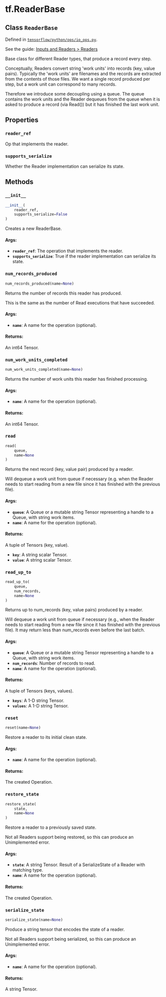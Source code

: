 <div itemscope itemtype="http://developers.google.com/ReferenceObject">
<meta itemprop="name" content="tf.ReaderBase" />
<meta itemprop="property" content="reader_ref"/>
<meta itemprop="property" content="supports_serialize"/>
<meta itemprop="property" content="__init__"/>
<meta itemprop="property" content="num_records_produced"/>
<meta itemprop="property" content="num_work_units_completed"/>
<meta itemprop="property" content="read"/>
<meta itemprop="property" content="read_up_to"/>
<meta itemprop="property" content="reset"/>
<meta itemprop="property" content="restore_state"/>
<meta itemprop="property" content="serialize_state"/>
</div>

# tf.ReaderBase

## Class `ReaderBase`





Defined in [`tensorflow/python/ops/io_ops.py`](https://www.tensorflow.org/code/tensorflow/python/ops/io_ops.py).

See the guide: [Inputs and Readers > Readers](../../../api_guides/python/io_ops.md#Readers)

Base class for different Reader types, that produce a record every step.

Conceptually, Readers convert string 'work units' into records (key,
value pairs).  Typically the 'work units' are filenames and the
records are extracted from the contents of those files.  We want a
single record produced per step, but a work unit can correspond to
many records.

Therefore we introduce some decoupling using a queue.  The queue
contains the work units and the Reader dequeues from the queue when
it is asked to produce a record (via Read()) but it has finished the
last work unit.

## Properties

<h3 id="reader_ref"><code>reader_ref</code></h3>

Op that implements the reader.

<h3 id="supports_serialize"><code>supports_serialize</code></h3>

Whether the Reader implementation can serialize its state.



## Methods

<h3 id="__init__"><code>__init__</code></h3>

``` python
__init__(
    reader_ref,
    supports_serialize=False
)
```

Creates a new ReaderBase.

#### Args:

* <b>`reader_ref`</b>: The operation that implements the reader.
* <b>`supports_serialize`</b>: True if the reader implementation can
    serialize its state.

<h3 id="num_records_produced"><code>num_records_produced</code></h3>

``` python
num_records_produced(name=None)
```

Returns the number of records this reader has produced.

This is the same as the number of Read executions that have
succeeded.

#### Args:

* <b>`name`</b>: A name for the operation (optional).


#### Returns:

  An int64 Tensor.

<h3 id="num_work_units_completed"><code>num_work_units_completed</code></h3>

``` python
num_work_units_completed(name=None)
```

Returns the number of work units this reader has finished processing.

#### Args:

* <b>`name`</b>: A name for the operation (optional).


#### Returns:

  An int64 Tensor.

<h3 id="read"><code>read</code></h3>

``` python
read(
    queue,
    name=None
)
```

Returns the next record (key, value pair) produced by a reader.

Will dequeue a work unit from queue if necessary (e.g. when the
Reader needs to start reading from a new file since it has
finished with the previous file).

#### Args:

* <b>`queue`</b>: A Queue or a mutable string Tensor representing a handle
    to a Queue, with string work items.
* <b>`name`</b>: A name for the operation (optional).


#### Returns:

  A tuple of Tensors (key, value).
* <b>`key`</b>: A string scalar Tensor.
* <b>`value`</b>: A string scalar Tensor.

<h3 id="read_up_to"><code>read_up_to</code></h3>

``` python
read_up_to(
    queue,
    num_records,
    name=None
)
```

Returns up to num_records (key, value pairs) produced by a reader.

Will dequeue a work unit from queue if necessary (e.g., when the
Reader needs to start reading from a new file since it has
finished with the previous file).
It may return less than num_records even before the last batch.

#### Args:

* <b>`queue`</b>: A Queue or a mutable string Tensor representing a handle
    to a Queue, with string work items.
* <b>`num_records`</b>: Number of records to read.
* <b>`name`</b>: A name for the operation (optional).


#### Returns:

  A tuple of Tensors (keys, values).
* <b>`keys`</b>: A 1-D string Tensor.
* <b>`values`</b>: A 1-D string Tensor.

<h3 id="reset"><code>reset</code></h3>

``` python
reset(name=None)
```

Restore a reader to its initial clean state.

#### Args:

* <b>`name`</b>: A name for the operation (optional).


#### Returns:

  The created Operation.

<h3 id="restore_state"><code>restore_state</code></h3>

``` python
restore_state(
    state,
    name=None
)
```

Restore a reader to a previously saved state.

Not all Readers support being restored, so this can produce an
Unimplemented error.

#### Args:

* <b>`state`</b>: A string Tensor.
    Result of a SerializeState of a Reader with matching type.
* <b>`name`</b>: A name for the operation (optional).


#### Returns:

  The created Operation.

<h3 id="serialize_state"><code>serialize_state</code></h3>

``` python
serialize_state(name=None)
```

Produce a string tensor that encodes the state of a reader.

Not all Readers support being serialized, so this can produce an
Unimplemented error.

#### Args:

* <b>`name`</b>: A name for the operation (optional).


#### Returns:

  A string Tensor.



